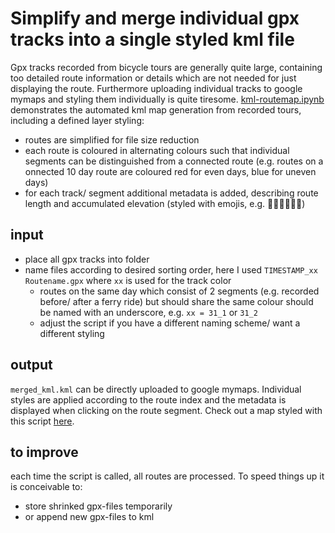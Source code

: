 # Simplify and merge individual gpx tracks into a single styled kml file

Gpx tracks recorded from bicycle tours are generally quite large, containing too detailed route information or details which are not needed for just displaying the route. Furthermore uploading individual tracks to google mymaps and styling them individually is quite tiresome.
[kml-routemap.ipynb](kml-routemap.ipynb) demonstrates the automated kml map generation from recorded tours, including a defined layer styling:
- routes are simplified for file size reduction
- each route is coloured in alternating colours such that individual segments can be distinguished from a connected route (e.g. routes on a onnected 10 day route are coloured red for even days, blue for uneven days)
- for each track/ segment additional metadata is added, describing route length and accumulated elevation (styled with emojis, e.g. 🚴🏽‍♀️🚴🏼‍♂️)

## input
- place all gpx tracks into folder
- name files according to desired sorting order, here I used `TIMESTAMP_xx Routename.gpx` where `xx` is used for the track color
  - routes on the same day which consist of 2 segments (e.g. recorded before/ after a ferry ride) but should share the same colour should be named with an underscore, e.g. `xx = 31_1` or `31_2`
  - adjust the script if you have a different naming scheme/ want a different styling

## output
`merged_kml.kml` can be directly uploaded to google mymaps. Individual styles are applied according to the route index and the metadata is displayed when clicking on the route segment.
Check out a map styled with this script [here](https://www.google.com/maps/d/embed?mid=1VXg4p-IgKw4mUo2xqkbYZKyJgb24VMo&ehbc=2E312F).

## to improve
each time the script is called, all routes are processed. To speed things up it is conceivable to:
- store shrinked gpx-files temporarily
- or append new gpx-files to kml
